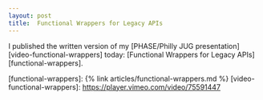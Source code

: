 ```yaml
---
layout: post
title:  Functional Wrappers for Legacy APIs
---
```


I published the written version of my [PHASE/Philly JUG presentation][video-functional-wrappers] today: [Functional Wrappers for Legacy APIs][functional-wrappers].

[functional-wrappers]: {% link articles/functional-wrappers.md %}
[video-functional-wrappers]: https://player.vimeo.com/video/75591447